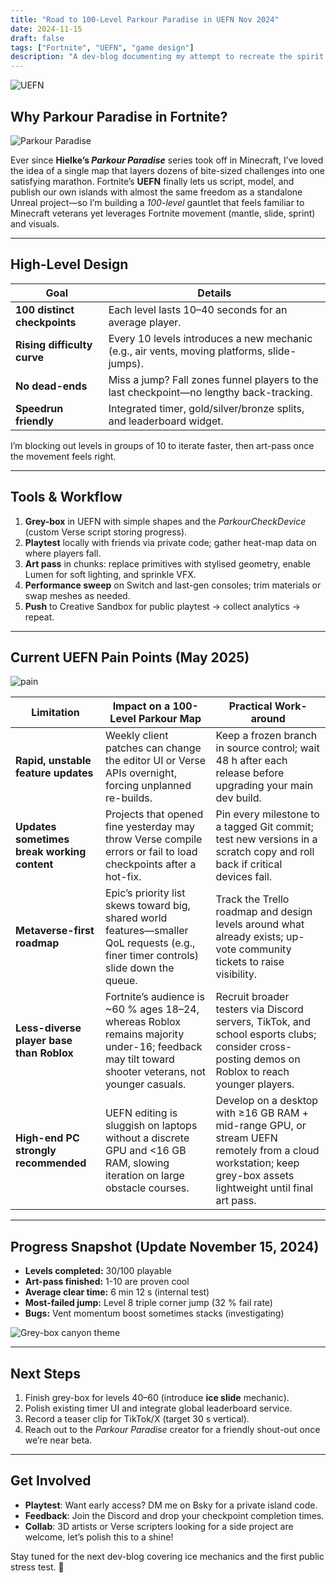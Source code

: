 ```yaml
---
title: "Road to 100-Level Parkour Paradise in UEFN Nov 2024"
date: 2024-11-15
draft: false
tags: ["Fortnite", "UEFN", "game design"]
description: "A dev-blog documenting my attempt to recreate the spirit of Minecraft’s Parkour Paradise inside Fortnite using Unreal Editor for Fortnite (UEFN)."
---
```


![UEFN](image-frot.png)

## Why Parkour Paradise in Fortnite?

![Parkour Paradise](ParkourParadise.png)

Ever since **Hielke’s *Parkour Paradise*** series took off in Minecraft, I’ve loved the idea of a single map that layers dozens of bite-sized challenges into one satisfying marathon. Fortnite’s **UEFN** finally lets us script, model, and publish our own islands with almost the same freedom as a standalone Unreal project—so I’m building a *100-level* gauntlet that feels familiar to Minecraft veterans yet leverages Fortnite movement (mantle, slide, sprint) and visuals.

---

## High-Level Design

| Goal | Details |
|------|---------|
| **100 distinct checkpoints** | Each level lasts 10–40 seconds for an average player. |
| **Rising difficulty curve** | Every 10 levels introduces a new mechanic (e.g., air vents, moving platforms, slide-jumps). |
| **No dead-ends** | Miss a jump? Fall zones funnel players to the last checkpoint—no lengthy back-tracking. |
| **Speedrun friendly** | Integrated timer, gold/silver/bronze splits, and leaderboard widget. |

I’m blocking out levels in groups of 10 to iterate faster, then art-pass once the movement feels right.

---

## Tools & Workflow

1. **Grey-box** in UEFN with simple shapes and the *ParkourCheckDevice* (custom Verse script storing progress).  
2. **Playtest** locally with friends via private code; gather heat-map data on where players fall.  
3. **Art pass** in chunks: replace primitives with stylised geometry, enable Lumen for soft lighting, and sprinkle VFX.  
4. **Performance sweep** on Switch and last-gen consoles; trim materials or swap meshes as needed.  
5. **Push** to Creative Sandbox for public playtest → collect analytics → repeat.

---

## Current UEFN Pain Points (May 2025)

![pain](uefn-update.png)

| Limitation | Impact on a 100-Level Parkour Map | Practical Work-around |
|------------|-----------------------------------|-----------------------|
| **Rapid, unstable feature updates** | Weekly client patches can change the editor UI or Verse APIs overnight, forcing unplanned re-builds. | Keep a frozen branch in source control; wait 48 h after each release before upgrading your main dev build. |
| **Updates sometimes break working content** | Projects that opened fine yesterday may throw Verse compile errors or fail to load checkpoints after a hot-fix. | Pin every milestone to a tagged Git commit; test new versions in a scratch copy and roll back if critical devices fail. |
| **Metaverse-first roadmap** | Epic’s priority list skews toward big, shared world features—smaller QoL requests (e.g., finer timer controls) slide down the queue. | Track the Trello roadmap and design levels around what already exists; up-vote community tickets to raise visibility. |
| **Less-diverse player base than Roblox** | Fortnite’s audience is ~60 % ages 18–24, whereas Roblox remains majority under-16; feedback may tilt toward shooter veterans, not younger casuals. | Recruit broader testers via Discord servers, TikTok, and school esports clubs; consider cross-posting demos on Roblox to reach younger players. |
| **High-end PC strongly recommended** | UEFN editing is sluggish on laptops without a discrete GPU and <16 GB RAM, slowing iteration on large obstacle courses. | Develop on a desktop with ≥16 GB RAM + mid-range GPU, or stream UEFN remotely from a cloud workstation; keep grey-box assets lightweight until final art pass. |

---

## Progress Snapshot (Update November 15, 2024)

- **Levels completed:** 30/100 playable  
- **Art-pass finished:** 1-10 are proven cool  
- **Average clear time:** 6 min 12 s (internal test)  
- **Most-failed jump:** Level 8 triple corner jump (32 % fail rate)  
- **Bugs:** Vent momentum boost sometimes stacks (investigating)

![Grey-box canyon theme](image-prog.png)

---

## Next Steps

1. Finish grey-box for levels 40–60 (introduce **ice slide** mechanic).  
2. Polish existing timer UI and integrate global leaderboard service.  
3. Record a teaser clip for TikTok/X (target 30 s vertical).  
4. Reach out to the *Parkour Paradise* creator for a friendly shout-out once we’re near beta.

---

## Get Involved

- **Playtest**: Want early access? DM me on Bsky for a private island code.  
- **Feedback**: Join the Discord and drop your checkpoint completion times.  
- **Collab**: 3D artists or Verse scripters looking for a side project are welcome, let’s polish this to a shine!

Stay tuned for the next dev-blog covering ice mechanics and the first public stress test. 🚀
